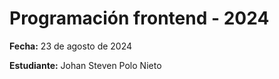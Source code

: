 # Programación frontend - 2024

**Fecha:** 23 de agosto de 2024  

**Estudiante:** Johan Steven Polo Nieto
